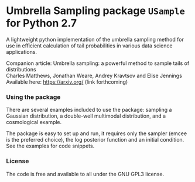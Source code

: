 Umbrella Sampling package `USample` for Python 2.7
=====

A lightweight python implementation of the umbrella sampling method for use in efficient calculation of tail probabilities in various data science applications.

Companion article: Umbrella sampling: a powerful method to sample tails of distributions  
  Charles Matthews, Jonathan Weare, Andrey Kravtsov and Elise Jennings
  Available here: <https://arxiv.org/> (link forthcoming)

### Using the package

There are several examples included to use the package: sampling a Gaussian distribution, a double-well multimodal distribution, and a cosmological example.

The package is easy to set up and run, it requires only the sampler (emcee is the preferred choice), the log posterior function and an initial condition. See the examples for code snippets.

### License

The code is free and available to all under the GNU GPL3 license.
